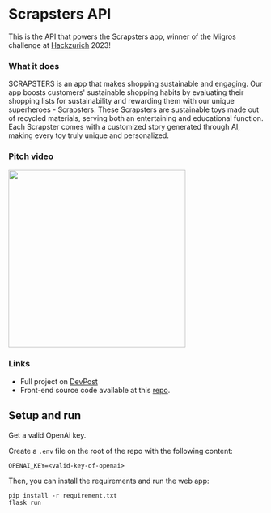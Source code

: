 # Scrapsters API
This is the API that powers the Scrapsters app, winner of the Migros challenge at [Hackzurich](https://hackzurich.com/) 2023!

### What it does
SCRAPSTERS is an app that makes shopping sustainable and engaging. Our app boosts customers' sustainable shopping habits by evaluating their shopping lists for sustainability and rewarding them with our unique superheroes - Scrapsters. These Scrapsters are sustainable toys made out of recycled materials, serving both an entertaining and educational function. Each Scrapster comes with a customized story generated through AI, making every toy truly unique and personalized.

### Pitch video
[<img src="https://img.youtube.com/vi/4AcOAane8W0/maxresdefault.jpg" width="350">](https://youtu.be/4AcOAane8W0?si=IfXOGqy1Yh5XtENi)

### Links
- Full project on [DevPost](https://devpost.com/software/scrapsters)
- Front-end source code available at this [repo](https://github.com/skyZcoding/EcoMania-Frontend).

## Setup and run

Get a valid OpenAi key.

Create a `.env` file on the root of the repo with the following content:

```
OPENAI_KEY=<valid-key-of-openai>
```

Then, you can install the requirements and run the web app:
```
pip install -r requirement.txt
flask run
```
